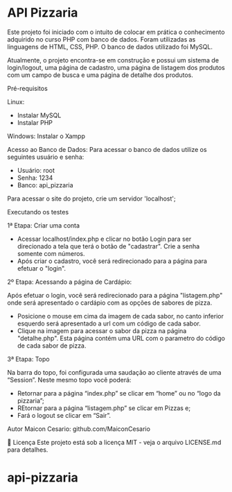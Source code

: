# API Pizzaria

Este projeto foi iniciado com o intuito de colocar em prática o conhecimento adquirido no curso PHP com banco de dados.
Foram utilizadas as linguagens de HTML, CSS, PHP. O banco de dados utilizado foi MySQL.

Atualmente, o projeto encontra-se em construção e possui um sistema de login/logout, uma página de cadastro, uma página de listagem dos produtos com um campo de busca e uma página de detalhe dos produtos.

 Pré-requisitos

Linux:
- Instalar MySQL
- Instalar PHP


Windows:
Instalar o Xampp 

Acesso ao Banco de Dados:
Para acessar o banco de dados utilize os seguintes usuário e senha:
- Usuário: root
- Senha: 1234
- Banco: api_pizzaria

Para acessar o site do projeto, crie um servidor 'localhost';

 Executando os testes

1ª Etapa: Criar uma conta

- Acessar localhost/index.php e clicar no botão Login para ser direcionado a tela que terá o botão de "cadastrar". Crie a senha somente com números.
- Após criar o cadastro, você será redirecionado para a página para efetuar o "login".

2º Etapa: Acessando a página de Cardápio:

Após efetuar o login, você será redirecionado para a página "listagem.php" onde será apresentado o cardápio com as opções de sabores de pizza.

- Posicione o mouse em cima da imagem de cada sabor, no canto inferior esquerdo será apresentado a url com um código de cada sabor.
- Clique na imagem para acessar o sabor da pizza na página "detalhe.php". Esta página contém uma URL com o parametro do código de cada sabor de pizza.

3ª Etapa: Topo 

Na barra do topo, foi configurada uma saudação ao cliente através de uma “Session”. Neste mesmo topo você poderá:
- Retornar para a página “index.php” se clicar em “home” ou no “logo da pizzaria”;
- REtornar para a página “listagem.php” se clicar em Pizzas e;
- Fará o logout se clicar em “Sair”.

 Autor
Maicon Cesario: github.com/MaiconCesario  

📄 Licença
Este projeto está sob a licença MIT - veja o arquivo LICENSE.md para detalhes.


# api-pizzaria
